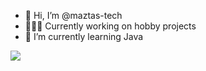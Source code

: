 - 👋 Hi, I’m @maztas-tech
- 🧑🏻‍💼 Currently working on hobby projects
- 🌱 I’m currently learning Java

<!---
maztas-tech/maztas-tech is a ✨ special ✨ repository because its `README.md` (this file) appears on your GitHub profile.
You can click the Preview link to take a look at your changes.
--->
![](https://komarev.com/ghpvc/?username=maztas-tech&color=brightgreen&style=plastic)
